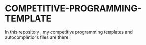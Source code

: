 # COMPETITIVE-PROGRAMMING-TEMPLATE
In this repository , my competitive programming templates and autocompletions files are there. 
